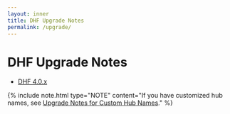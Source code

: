 ```yaml
---
layout: inner
title: DHF Upgrade Notes
permalink: /upgrade/
---
```


# DHF Upgrade Notes

<!-- - [DHF 4.1.x]({{site.baseurl}}/upgrade/upgrade-to-4_1_x/) -->
- [DHF 4.0.x]({{site.baseurl}}/upgrade/upgrade-to-4_0_x/)

{% include note.html type="NOTE" content="If you have customized hub names, see [Upgrade Notes for Custom Hub Names]({{site.baseurl}}/upgrade/upgrade-notes-custom-hub-names)." %}
